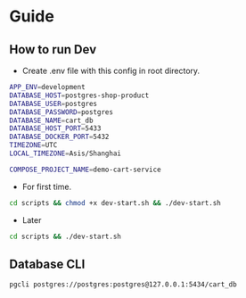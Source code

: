 # Guide

## How to run Dev

- Create .env file with this config in root directory.

```bash
APP_ENV=development
DATABASE_HOST=postgres-shop-product
DATABASE_USER=postgres
DATABASE_PASSWORD=postgres
DATABASE_NAME=cart_db
DATABASE_HOST_PORT=5433
DATABASE_DOCKER_PORT=5432
TIMEZONE=UTC
LOCAL_TIMEZONE=Asis/Shanghai

COMPOSE_PROJECT_NAME=demo-cart-service
```

- For first time.

```bash
cd scripts && chmod +x dev-start.sh && ./dev-start.sh
```

- Later

```bash
cd scripts && ./dev-start.sh
```

## Database CLI

```bash
pgcli postgres://postgres:postgres@127.0.0.1:5434/cart_db
```
